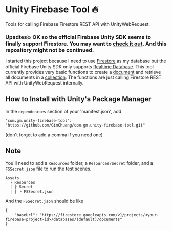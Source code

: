 # Unity Firebase Tool 🔥

Tools for calling Firebase Firestore REST API with UnityWebRequest.


### Upadtes💥 OK so the official Firebase Unity SDK seems to finally support Firestore. You may want to [check it out](https://github.com/firebase/quickstart-unity/issues/381#issuecomment-595845307). And this repository might not be continued.


I started this project because I need to use [Firestore](https://firebase.google.com/docs/firestore) as my database but the official Firebase Unity SDK only supports [Realtime Database](https://firebase.google.com/docs/database).
This tool currently provides very basic functions to create a [document](https://firebase.google.com/docs/firestore/data-model#documents) and retrieve all documents in a [collection](https://firebase.google.com/docs/firestore/data-model#collections). The functions are just calling Firestore REST API with UnityWebRequest internally.


How to Install with Unity's Package Manager
---
In the `dependencies` section of your 'manifest.json', add
```
"com.gm.unity-firebase-tool": "https://github.com/GimChuang/com.gm.unity-firebase-tool.git"
```
(don't forget to add a comma if you need one)


Note
---
You'll need to add a `Resources` folder, a `Resources/Secret` folder, and a `FSSecret.json` file to run the test scenes.
```
Assets
  ├ Resources
  | ├ Secret
  | | ├ FSSecret.json
```
And the `FSSecret.json` should be like
```
{
	"baseUrl": "https://firestore.googleapis.com/v1/projects/<your-firebase-project-id>/databases/(default)/documents"
}
```
